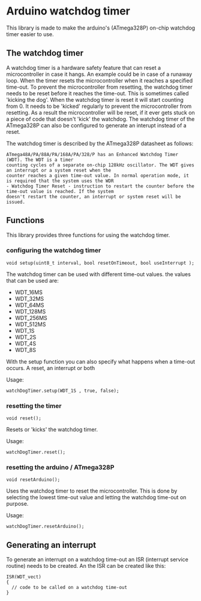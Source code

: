# Arduino watchdog timer
This library is made to make the arduino's (ATmega328P) on-chip watchdog timer easier to use.

## The watchdog timer
A watchdog timer is a hardware safety feature that can reset a microcontroller in case it hangs. An example could be in case of a runaway loop. When the timer resets the microcontroller when it reaches a specified time-out. To prevent the microcontroller from resetting, the watchdog timer needs to be reset before it reaches the time-out. This is sometimes called 'kicking the dog'. When the watchdog timer is reset it will start counting from 0. It needs to be 'kicked' regularly to prevent the microcontroller from resetting. As a result the microcontroller will be reset, if it ever gets stuck on a piece of code that doesn't 'kick' the watchdog.
The watchdog timer of the ATmega328P can also be configured to generate an interupt instead of a reset.

The watchdog timer is described by the ATmega328P datasheet as follows:
```
ATmega48A/PA/88A/PA/168A/PA/328/P has an Enhanced Watchdog Timer (WDT). The WDT is a timer
counting cycles of a separate on-chip 128kHz oscillator. The WDT gives an interrupt or a system reset when the
counter reaches a given time-out value. In normal operation mode, it is required that the system uses the WDR
- Watchdog Timer Reset - instruction to restart the counter before the time-out value is reached. If the system
doesn't restart the counter, an interrupt or system reset will be issued.
```

## Functions
This library provides three functions for using the watchdog timer. 

### configuring the watchdog timer
```
void setup(uint8_t interval, bool resetOnTimeout, bool useInterrupt );
```
The watchdog timer can be used with different time-out values. the values that can be used are:
- WDT_16MS
- WDT_32MS
- WDT_64MS
- WDT_128MS
- WDT_256MS
- WDT_512MS
- WDT_1S
- WDT_2S
- WDT_4S
- WDT_8S 	

With the setup function you can also specify what happens when a time-out occurs. A reset, an interrupt or both

Usage:
```
watchDogTimer.setup(WDT_1S , true, false);
```

### resetting the timer
```
void reset();
```
Resets or 'kicks' the watchdog timer.

Usage:
```
watchDogTimer.reset();
```

### resetting the arduino / ATmega328P
```
void resetArduino();
```
Uses the watchdog timer to reset the microcontroller. This is done by selecting the lowest time-out value and letting the watchdog time-out on purpose.

Usage:
```
watchDogTimer.resetArduino();
```

## Generating an interrupt
To generate an interrupt on a watchdog time-out an ISR (interrupt service routine) needs to be created. An the ISR can be created like this:
```
ISR(WDT_vect)
{
  // code to be called on a watchdog time-out
}
```


